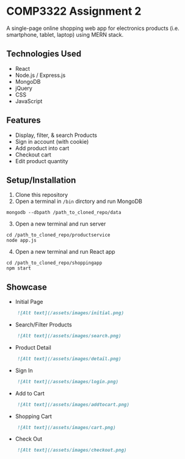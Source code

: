 # COMP3322 Assignment 2

A single-page online shopping web app for electronics products (i.e. smartphone, tablet, laptop) using MERN stack.

## Technologies Used
- React
- Node.js / Express.js
- MongoDB
- jQuery
- CSS
- JavaScript

## Features
- Display, filter, & search Products
- Sign in account (with cookie)
- Add product into cart
- Checkout cart
- Edit product quantity

## Setup/Installation
1. Clone this repository
2. Open a terminal in `/bin` dirctory and run MongoDB
```
mongodb --dbpath /path_to_cloned_repo/data
```
3. Open a new terminal and run server
```
cd /path_to_cloned_repo/productservice
node app.js
```
4. Open a new terminal and run React app
```
cd /path_to_cloned_repo/shoppingapp
npm start
```

## Showcase
- Initial Page
```md
    ![Alt text](/assets/images/initial.png)
```
- Search/Filter Products
```md
    ![Alt text](/assets/images/search.png)
```
- Product Detail
```md
    ![Alt text](/assets/images/detail.png)
```
- Sign In
```md
    ![Alt text](/assets/images/login.png)
```
- Add to Cart
```md
    ![Alt text](/assets/images/addtocart.png)
```
- Shopping Cart
```md
    ![Alt text](/assets/images/cart.png)
```
- Check Out
```md
    ![Alt text](/assets/images/checkout.png)
```
